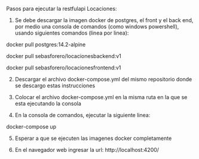 
Pasos para ejecutar la restfulapi Locaciones:

1. Se debe descargar la imagen docker de postgres, el front y el back end, por medio una consola de comandos
(como windows powershell), usando siguientes comandos (linea por linea):

docker pull postgres:14.2-alpine

docker pull sebasforero/locacionesbackend:v1

docker pull sebasforero/locacionesfrontend:v1

2. Descargar el archivo docker-compose.yml del mismo repositorio donde se descargo estas instrucciones

3. Colocar el archivo docker-compose.yml en la misma ruta en la que se esta ejecutando la consola

4. En la consola de comandos, ejecutar la siguiente linea:

docker-compose up

5. Esperar a que se ejecuten las imagenes docker completamente

6. En el navegador web ingresar la url:
http://localhost:4200/ 
